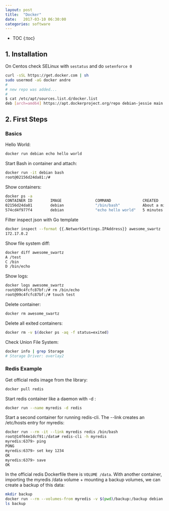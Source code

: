 ```yaml
---
layout: post
title:  "Docker"
date:   2017-03-10 06:30:00
categories: software
---
```


* TOC
{:toc}

## 1. Installation

On Centos check SELinux with `sestatus` and do `setenforce 0`

```bash
curl -sSL https://get.docker.com | sh
sudo usermod -aG docker andre
# 
# new repo was added...
#
$ cat /etc/apt/sources.list.d/docker.list 
deb [arch=amd64] https://apt.dockerproject.org/repo debian-jessie main
```

## 2. First Steps

### Basics

Hello World:

```bash
docker run debian echo hello world
```

Start Bash in container and attach:

```bash
docker run -it debian bash
root@02156d24da81:/#
```

Show containers:

```bash
docker ps -a
CONTAINER ID        IMAGE               COMMAND              CREATED              STATUS                     PORTS               NAMES
02156d24da81        debian              "/bin/bash"          About a minute ago   Exited (0) 6 seconds ago                       practical_kilby
574cd4f977f4        debian              "echo hello world"   5 minutes ago        Exited (0) 5 minutes ago                       stupefied_bartik
```

Filter inspect json with Go template

```bash
docker inspect --format {{.NetworkSettings.IPAddress}} awesome_swartz 
172.17.0.2
```

Show file system diff:

```bash
docker diff awesome_swartz 
A /test
C /bin
D /bin/echo
```

Show logs:

```bash
docker logs awesome_swartz 
root@99c4fcfc87bf:/# rm /bin/echo 
root@99c4fcfc87bf:/# touch test
```

Delete container:
```bash
docker rm awesome_swartz
```

Delete all exited containers:
```bash
docker rm -v $(docker ps -aq -f status=exited)
```

Check Union File System:
```bash
docker info | grep Storage
# Storage Driver: overlay2
```

### Redis Example

Get official redis image from the library:
```bash
docker pull redis
```

Start redis container like a daemon with -d :
```bash
docker run --name myredis -d redis
```

Start a second container for running redis-cli. The --link creates an /etc/hosts entry for myredis:
```bash
docker run --rm -it --link myredis redis /bin/bash
root@14f64e1dcf91:/data# redis-cli -h myredis
myredis:6379> ping
PONG
myredis:6379> set key 1234
OK
myredis:6379> save
OK
```

In the official redis Dockerfile there is `VOLUME /data`. With another container, importing the myredis /data volume + mounting a backup volumes, we can create a backup of this data:
```bash
mkdir backup
docker run --rm --volumes-from myredis -v $(pwd)/backup:/backup debian cp /data/dump.rdb /backup/
ls backup
```
